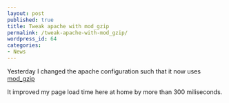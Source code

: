 ```yaml
---
layout: post
published: true
title: Tweak apache with mod_gzip
permalink: /tweak-apache-with-mod_gzip/
wordpress_id: 64
categories:
- News
---
```



Yesterday I changed the apache configuration such that it now uses <a href="http://sourceforge.net/projects/mod-gzip/">mod_gzip</a>

It improved my page load time here at home by more than 300 miliseconds.
